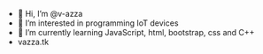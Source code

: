 - 👋 Hi, I’m @v-azza
- 👀 I’m interested in programming IoT devices
- 🌱 I’m currently learning JavaScript, html, bootstrap, css and C++
- vazza.tk
